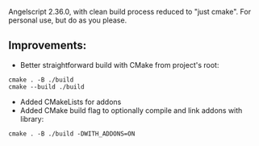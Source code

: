 Angelscript 2.36.0, with clean build process reduced to "just cmake".
For personal use, but do as you please.

## Improvements:

- Better straightforward build with CMake from project's root:

```
cmake . -B ./build
cmake --build ./build
```

- Added CMakeLists for addons
- Added CMake build flag to optionally compile and link addons with library:

```
cmake . -B ./build -DWITH_ADDONS=ON
```
